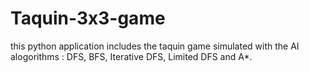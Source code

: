 # Taquin-3x3-game 
this python application includes the taquin game simulated with the AI alogorithms : DFS, BFS, Iterative DFS, Limited DFS and A*. 
